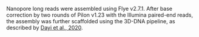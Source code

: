 Nanopore long reads were assembled using Flye v2.7.1. After base correction by two rounds of Pilon v1.23 with the Illumina paired-end reads, the assembly was further scaffolded using the 3D-DNA pipeline, as described by [Dayi et al., 2020](https://pubmed.ncbi.nlm.nih.gov/33060277/).
